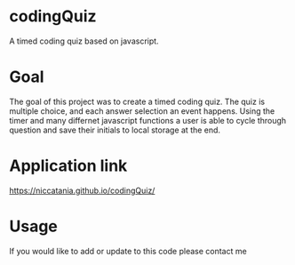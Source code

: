 # codingQuiz
A timed coding quiz based on javascript. 

# Goal
The goal of this project was to create a timed coding quiz. The quiz is multiple choice, and each answer selection an event happens. Using the timer and many differnet javascript functions a user is able to cycle through question and save their initials to local storage at the end. 

# Application link
https://niccatania.github.io/codingQuiz/

# Usage
If you would like to add or update to this code please contact me

